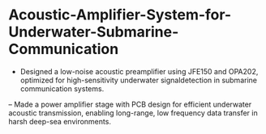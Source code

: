 # Acoustic-Amplifier-System-for-Underwater-Submarine-Communication



- Designed a low-noise acoustic preamplifier using JFE150 and OPA202, optimized for high-sensitivity underwater signaldetection in submarine communication systems.

– Made a power amplifier stage with PCB design for efficient underwater acoustic transmission, enabling long-range, low frequency data transfer in harsh deep-sea environments.
